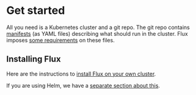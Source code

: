 # Get started

All you need is a Kubernetes cluster and a git repo. The git repo
contains [manifests](https://kubernetes.io/docs/concepts/configuration/overview/)
(as YAML files) describing what should run in the cluster. Flux imposes
[some requirements](../requirements) on these files.

## Installing Flux

Here are the instructions to [install Flux on your own
cluster](../tutorials/get-started).

If you are using Helm, we have a [separate section about
this](../tutorials/get-started-helm).
